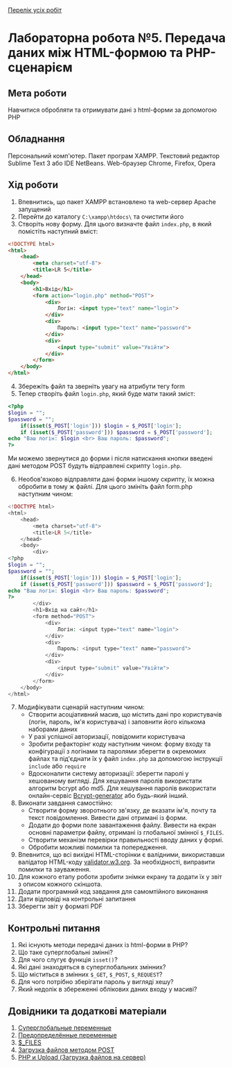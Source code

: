 [Перелік усіх робіт](README.md)

# Лабораторна робота №5. Передача даних між HTML-формою та PHP-сценарієм

## Мета роботи

Навчитися обробляти та отримувати дані з html-форми за допомогою PHP

## Обладнання

Персональний комп'ютер. Пакет програм XAMPP. Текстовий редактор Sublime Text 3 або IDE NetBeans. Web-браузер Chrome, Firefox, Opera

## Хід роботи

1.  Впевнитись, що пакет XAMPP встановлено та web-сервер Apache запущений
2.  Перейти до каталогу `C:\xampp\htdocs\` та очистити його
3.  Створіть нову форму. Для цього визначте файл `index.php`, в який помістіть наступний вміст:

```html   
<!DOCTYPE html>
<html>
    <head> 
        <meta charset="utf-8"> 
        <title>LR 5</title>
    </head> 
    <body> 
        <h1>Вхід</h1> 
        <form action="login.php" method="POST">
            <div>
                Логін: <input type="text" name="login">
            </div>
            <div>
                Пароль: <input type="text" name="password">
            </div>
            <div>
                <input type="submit" value="Увійти">
            </div>
        </form>
    </body> 
</html> 
```


4.  Збережіть файл та зверніть увагу на атрибути тегу form
5.  Тепер створіть файл `login.php`, який буде мати такий зміст:

```php
<?php
$login = "";
$password = "";
    if(isset($_POST['login'])) $login = $_POST['login'];
    if (isset($_POST['password'])) $password = $_POST['password'];    
echo "Ваш логін: $login <br> Ваш пароль: $password"; 
?> 
```
  
Ми можемо звернутися до форми і після натискання кнопки введені дані методом POST будуть відправлені скрипту `login.php`.

6. Необов'язково відправляти дані форми іншому скрипту, їх можна обробити в тому ж файлі. Для цього змініть файл form.php наступним чином:

```php
<!DOCTYPE html>
<html>
    <head> 
        <meta charset="utf-8"> 
        <title>LR 5</title>
    </head> 
    <body>
        <div>
<?php
$login = "";
$password = "";
    if(isset($_POST['login'])) $login = $_POST['login'];
    if (isset($_POST['password'])) $password = $_POST['password'];    
echo "Ваш логін: $login <br> Ваш пароль: $password"; 
?>
        </div>
        <h1>Вхід на сайт</h1>
        <form method="POST">
            <div>
                Логін: <input type="text" name="login">
            </div>
            <div>
                Пароль: <input type="text" name="password">
            </div>
            <div>
                <input type="submit" value="Увійти">
            </div>
        </form>
    </body>
</html>
```

7. Модифікувати сценарій наступним чином: 
   - Створити асоціативний масив, що містить дані про користувачів (логін, пароль, ім'я користувача) і заповнити його кількома наборами даних
   - У разі успішної авторизації, повідомити користувача
   - Зробити рефакторінг коду наступним чином: форму входу та конфігурації з логінами та паролями зберегти в окремомих файлах та під'єднати їх у файл `index.php` за допомогою інструкції `include` або `require`
   - Вдосконалити систему авторизації: зберегти паролі у хешованому вигляді. Для хешування паролів використати алгоритм bcrypt або md5. Для хешування паролів використати онлайн-сервіс [Bcrypt-generator](https://bcrypt-generator.com/) або будь-який інший.
8.  Виконати завдання самостійно:
    - Створити форму зворотнього зв'язку, де вказати ім'я, почту та текст повідомлення. Вивести дані отримані із форми.
    - Додати до форми поле завантаження файлу. Вивести на екран основні параметри файлу, отримані із глобальної змінної `$_FILES`.
    - Cтворити механізм перевірки правильності вводу даних у формі.
    - Обробити можливі помилки та попередження.
9.  Впевнится, що всі вихідні HTML-сторінки є валідними, використавши валідатор HTML-коду [validator.w3.org](https://validator.w3.org/). За необхідності, виправити помилки та зауваження.
10. Для кожного етапу роботи зробити знімки екрану та додати їх у звіт з описом кожного скіншота.
11. Додати програмний код завдання для самомтійного виконання
12. Дати відповіді на контрольні запитання
13. Зберегти звіт у форматі PDF

## Контрольні питання

1.  Які існують методи передачі даних із html-форми в PHP?
2.  Що таке суперглобальні змінні?
3.  Для чого слугує функція `isset()`?
4.  Які дані знаходяться в суперглобальних змінних?
5.  Що міститься в змінних `$_GET`, `$_POST`, `$_REQUEST`?
6.  Для чого потрібно зберігати пароль у вигляді хешу?
7.  Який недолік в збереженні облікових даних входу у масиві?

## Довідники та додаткові матеріали

1. [Суперглобальные переменные](https://www.php.net/manual/ru/language.variables.superglobals.php)
2. [Предопределённые переменные](https://www.php.net/manual/ru/reserved.variables.php)
3. [$_FILES](https://www.php.net/manual/en/reserved.variables.files)
4. [Загрузка файлов методом POST](https://www.php.net/manual/ru/features.file-upload.post-method.php)
5. [PHP и Upload (Загрузка файлов на сервер)](http://sites.znu.edu.ua/webprog/lect/1217.ukr.html)